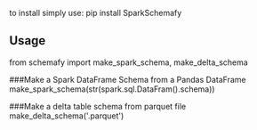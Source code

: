 to install simply use:
pip install SparkSchemafy

## Usage
from schemafy import make_spark_schema, make_delta_schema


###Make a Spark DataFrame Schema from a Pandas DataFrame<br>
make_spark_schema(str(spark.sql.DataFram(<Pandas DataFrame>).schema))

###Make a delta table schema from parquet file<br>
make_delta_schema('<your file>.parquet')